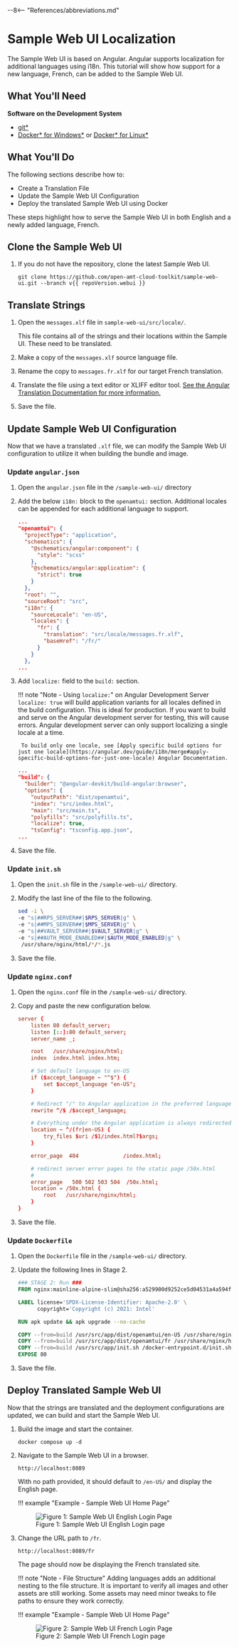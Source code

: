 --8<-- "References/abbreviations.md"

# Sample Web UI Localization

The Sample Web UI is based on Angular. Angular supports localization for additional languages using i18n. This tutorial will show how support for a new language, French, can be added to the Sample Web UI.

## What You'll Need

**Software on the Development System** 

- [git*](https://git-scm.com/downloads)
- [Docker* for Windows*](https://docs.docker.com/desktop/install/windows-install/) or [Docker* for Linux*](https://docs.docker.com/desktop/install/linux-install/)
  
## What You'll Do
The following sections describe how to:

- Create a Translation File
- Update the Sample Web UI Configuration
- Deploy the translated Sample Web UI using Docker

These steps highlight how to serve the Sample Web UI in both English and a newly added language, French.

## Clone the Sample Web UI

1. If you do not have the repository, clone the latest Sample Web UI.

    ```
    git clone https://github.com/open-amt-cloud-toolkit/sample-web-ui.git --branch v{{ repoVersion.webui }}
    ```

## Translate Strings

1. Open the `messages.xlf` file in `sample-web-ui/src/locale/`.

    This file contains all of the strings and their locations within the Sample UI. These need to be translated.

2. Make a copy of the `messages.xlf` source language file.

3. Rename the copy to `messages.fr.xlf` for our target French translation.

4. Translate the file using a text editor or XLIFF editor tool. [See the Angular Translation Documentation for more information.](https://v17.angular.io/guide/i18n-common-translation-files#translate-each-translation-file)

5. Save the file.

## Update Sample Web UI Configuration

Now that we have a translated `.xlf` file, we can modify the Sample Web UI configuration to utilize it when building the bundle and image.

### Update `angular.json`

1. Open the `angular.json` file in the `/sample-web-ui/` directory

2. Add the below `i18n:` block to the `openamtui:` section. Additional locales can be appended for each additional language to support.

    ```json hl_lines="14-22"
    ...
    "openamtui": {
      "projectType": "application",
      "schematics": {
        "@schematics/angular:component": {
          "style": "scss"
        },
        "@schematics/angular:application": {
          "strict": true
        }
      },
      "root": "",
      "sourceRoot": "src",
      "i18n": {
        "sourceLocale": "en-US",
        "locales": {
          "fr": {
            "translation": "src/locale/messages.fr.xlf",
            "baseHref": "/fr/"
          }
        }
      },
    ...
    ```

3. Add `localize:` field to the `build:` section.

    !!! note "Note - Using `localize:`" on Angular Development Server
        `localize: true` will build application variants for all locales defined in the build configuration. This is ideal for production. If you want to build and serve on the Angular development server for testing, this will cause errors. Angular development server can only support localizing a single locale at a time.

        To build only one locale, see [Apply specific build options for just one locale](https://angular.dev/guide/i18n/merge#apply-specific-build-options-for-just-one-locale) Angular Documentation.

    ```json hl_lines="9"
    ...
    "build": {
      "builder": "@angular-devkit/build-angular:browser",
      "options": {
        "outputPath": "dist/openamtui",
        "index": "src/index.html",
        "main": "src/main.ts",
        "polyfills": "src/polyfills.ts",
        "localize": true,
        "tsConfig": "tsconfig.app.json",
    ...
    ```

4. Save the file.

### Update `init.sh`

1. Open the `init.sh` file in the `/sample-web-ui/` directory.

2. Modify the last line of the file to the following.

    ```sh hl_lines="6"
    sed -i \
    -e "s|##RPS_SERVER##|$RPS_SERVER|g" \
    -e "s|##MPS_SERVER##|$MPS_SERVER|g" \
    -e "s|##VAULT_SERVER##|$VAULT_SERVER|g" \
    -e "s|##AUTH_MODE_ENABLED##|$AUTH_MODE_ENABLED|g" \
     /usr/share/nginx/html/*/*.js
    ```

3. Save the file.

### Update `nginx.conf`

1. Open the `nginx.conf` file in the `/sample-web-ui/` directory.

2. Copy and paste the new configuration below.
    
    ```conf
    server {
        listen 80 default_server;
        listen [::]:80 default_server;
        server_name _;

        root   /usr/share/nginx/html;
        index  index.html index.htm;

        # Set default language to en-US
        if ($accept_language ~ "^$") {
            set $accept_language "en-US";
        }

        # Redirect "/" to Angular application in the preferred language of the browser
        rewrite ^/$ /$accept_language;

        # Everything under the Angular application is always redirected to Angular in the correct language
        location ~ ^/(fr|en-US) {
            try_files $uri /$1/index.html?$args;
        }

        error_page  404              /index.html;

        # redirect server error pages to the static page /50x.html
        #
        error_page   500 502 503 504  /50x.html;
        location = /50x.html {
            root   /usr/share/nginx/html;
        }
    }
    ```

3. Save the file.

### Update `Dockerfile`

1. Open the `Dockerfile` file in the `/sample-web-ui/` directory.

2. Update the following lines in Stage 2.

    ```dockerfile hl_lines="9-10"
    ### STAGE 2: Run ###
    FROM nginx:mainline-alpine-slim@sha256:a529900d9252ce5d04531a4a594f93736dbbe3ec155a692d10484be82aaa159a

    LABEL license='SPDX-License-Identifier: Apache-2.0' \
          copyright='Copyright (c) 2021: Intel'

    RUN apk update && apk upgrade --no-cache

    COPY --from=build /usr/src/app/dist/openamtui/en-US /usr/share/nginx/html/en-US
    COPY --from=build /usr/src/app/dist/openamtui/fr /usr/share/nginx/html/fr
    COPY --from=build /usr/src/app/init.sh /docker-entrypoint.d/init.sh
    EXPOSE 80
    ```

3. Save the file.

## Deploy Translated Sample Web UI

Now that the strings are translated and the deployment configurations are updated, we can build and start the Sample Web UI.

1. Build the image and start the container.

    ```
    docker compose up -d
    ```

2. Navigate to the Sample Web UI in a browser.

    ```
    http://localhost:8089
    ```

    With no path provided, it should default to `/en-US/` and display the English page.

    !!! example "Example - Sample Web UI Home Page"
        <figure class="figure-image">
        <img src="..\..\..\assets\images\SampleUI_EnglishTranslation.png" alt="Figure 1: Sample Web UI English Login Page">
        <figcaption>Figure 1: Sample Web UI English Login page</figcaption>
        </figure>

3. Change the URL path to `/fr`.

    ```
    http://localhost:8089/fr
    ```

    The page should now be displaying the French translated site.

    !!! note "Note - File Structure"
        Adding languages adds an additional nesting to the file structure. It is important to verify all images and other assets are still working. Some assets may need minor tweaks to file paths to ensure they work correctly.

    !!! example "Example - Sample Web UI Home Page"
        <figure class="figure-image">
        <img src="..\..\..\assets\images\SampleUI_FrenchTranslation.png" alt="Figure 2: Sample Web UI French Login Page">
        <figcaption>Figure 2: Sample Web UI French Login page</figcaption>
        </figure>

<br><br>